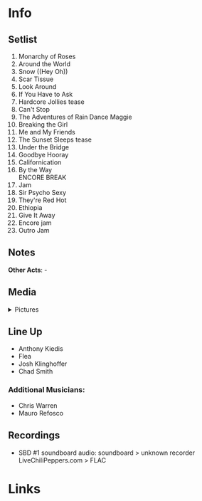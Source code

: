 # Info

## Setlist

1. Monarchy of Roses
2. Around the World
3. Snow ((Hey Oh))
4. Scar Tissue
5. Look Around
6. If You Have to Ask
7. Hardcore Jollies tease
8. Can't Stop
9. The Adventures of Rain Dance Maggie
10. Breaking the Girl
11. Me and My Friends
12. The Sunset Sleeps tease
13. Under the Bridge
14. Goodbye Hooray
15. Californication
16. By the Way
<br> ENCORE BREAK
17. Jam
18. Sir Psycho Sexy
19. They're Red Hot
20. Ethiopia
21. Give It Away
22. Encore jam
23. Outro Jam

## Notes

**Other Acts**: -

## Media 

<details>
  <summary>Pictures</summary>
  <!--<img alt="Setlist" title="Setlist" src="_.jpg" height="200" />
  <img alt="Flyer" title="Flyer" src="_.jpg" height="200" />-->
</details>

## Line Up

* Anthony Kiedis
* Flea
* Josh Klinghoffer
* Chad Smith

### Additional Musicians:

* Chris Warren  
* Mauro Refosco

## Recordings

* SBD #1 soundboard audio: soundboard > unknown recorder LiveChiliPeppers.com > FLAC

# Links
